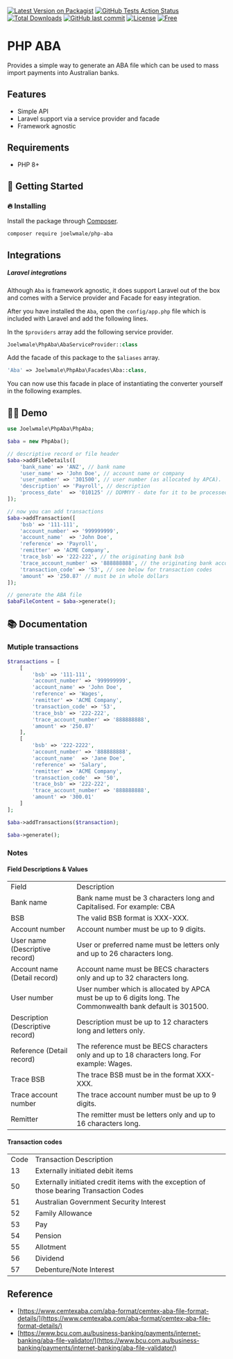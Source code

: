 <a name="top"></a>
[![Latest Version on Packagist](https://img.shields.io/packagist/v/joelwmale/php-aba.svg?style=flat-square)](https://packagist.org/packages/joelwmale/php-aba)
[![GitHub Tests Action Status](https://img.shields.io/github/actions/workflow/status/joelwmale/php-aba/tests.yml?branch=master&label=Tests)](https://github.com/joelwmale/php-aba/actions?query=workflow%3ATests+branch%3Amaster)
[![Total Downloads](https://img.shields.io/packagist/dt/joelwmale/php-aba.svg?style=flat-square)](https://packagist.org/packages/joelwmale/php-aba)
[![GitHub last commit](https://img.shields.io/github/last-commit/joelwmale/php-aba)](#)
[![License](https://poser.pugx.org/joelwmale/php-aba/license.svg)](https://packagist.org/packages/joelwmale/php-aba)
[![Free](https://img.shields.io/badge/free_for_non_commercial_use-brightgreen)](#-license)

# PHP ABA

Provides a simple way to generate an ABA file which can be used to mass import payments into Australian banks.

## Features

- Simple API
- Laravel support via a service provider and facade
- Framework agnostic

## Requirements

- PHP 8+

## 🚀 Getting Started
### 🔥 Installing

Install the package through [Composer](http://getcomposer.org/).

`composer require joelwmale/php-aba`

## Integrations

##### Laravel integrations
Although `Aba` is framework agnostic, it does support Laravel out of the box and comes with a Service provider and Facade for easy integration.

After you have installed the `Aba`, open the `config/app.php` file which is included with Laravel and add the following lines.

In the `$providers` array add the following service provider.

```php
Joelwmale\PhpAba\AbaServiceProvider::class
```

Add the facade of this package to the `$aliases` array.

```php
'Aba' => Joelwmale\PhpAba\Facades\Aba::class,
```

You can now use this facade in place of instantiating the converter yourself in the following examples.

## 🧑‍🍳 Demo

```php
use Joelwmale\PhpAba\PhpAba;

$aba = new PhpAba();

// descriptive record or file header
$aba->addFileDetails([
    'bank_name' => 'ANZ', // bank name
    'user_name' => 'John Doe', // account name or company
    'user_number' => '301500', // user number (as allocated by APCA).
    'description' => 'Payroll', // description
    'process_date'  => '010125' // DDMMYY - date for it to be processed by the bank
]);

// now you can add transactions
$aba->addTransaction([
    'bsb' => '111-111',
    'account_number' => '999999999',
    'account_name'  => 'John Doe',
    'reference' => 'Payroll',
    'remitter' => 'ACME Company',
    'trace_bsb' => '222-222', // the originating bank bsb
    'trace_account_number' => '888888888', // the originating bank account number
    'transaction_code' => '53', // see below for transaction codes
    'amount' => '250.87' // must be in whole dollars
]);

// generate the ABA file
$abaFileContent = $aba->generate(); 
```

## 📚 Documentation

### Mutiple transactions
```php
$transactions = [
    [
        'bsb' => '111-111',
        'account_number' => '999999999',
        'account_name' => 'John Doe',
        'reference' => 'Wages',
        'remitter' => 'ACME Company',
        'transaction_code' => '53',
        'trace_bsb' => '222-222',
        'trace_account_number' => '888888888',
        'amount' => '250.87'
    ],
    [
        'bsb' => '222-2222',
        'account_number' => '888888888',
        'account_name'  => 'Jane Doe',
        'reference' => 'Salary',
        'remitter' => 'ACME Company',
        'transaction_code'  => '50',
        'trace_bsb' => '222-222',
        'trace_account_number' => '888888888',
        'amount' => '300.01'
    ]
];

$aba->addTransactions($transaction);

$aba->generate();
```

### Notes

#### Field Descriptions & Values

<table cellpadding="5" cellspacing="0">
    <tbody>
        <tr>
            <td>Field</td>
            <td>Description</td>
        </tr>
        <tr>
            <td>Bank name</td>
            <td>Bank name must be 3 characters long and Capitalised. For example: CBA</td>
        </tr>
        <tr>
            <td>BSB</td>
            <td>The valid BSB format is XXX-XXX.</td>
        </tr>
        <tr>
            <td>Account number</td>
            <td>Account number must be up to 9 digits.</td>
        </tr>
        <tr>
            <td>User name (Descriptive record)</td>
            <td>User or preferred name must be letters only and up to 26 characters long.</td>
        </tr>
        <tr>
            <td>Account name (Detail record)</td>
            <td>Account name must be BECS characters only and up to 32 characters long.</td>
        </tr>
        <tr>
            <td>User number</td>
            <td>User number which is allocated by APCA must be up to 6 digits long. The Commonwealth bank default is 301500.</td>
        </tr>
        <tr>
            <td>Description (Descriptive record)</td>
            <td>Description must be up to 12 characters long and letters only.</td>
        </tr>
        <tr>
            <td>Reference (Detail record)</td>
            <td>The reference must be BECS characters only and up to 18 characters long. For example: Wages.</td>
        </tr>
        <tr>
            <td>Trace BSB</td>
            <td>The trace BSB must be in the format XXX-XXX.</td>
        </tr>
        <tr>
            <td>Trace account number</td>
            <td>The trace account number must be up to 9 digits.</td>
        </tr>
        <tr>
            <td>Remitter</td>
            <td>The remitter must be letters only and up to 16 characters long.</td>
        </tr>
    </tbody>
</table>

#### Transaction codes
<table cellpadding="5" cellspacing="0">
    <tbody>
        <tr>
            <td>Code</td>
            <td>Transaction Description</td>
        </tr>
        <tr>
            <td>13</td>
            <td>Externally initiated debit items</td>
        </tr>
        <tr>
            <td>50</td>
            <td>Externally initiated credit items with the exception of those bearing Transaction Codes</td>
        </tr>
        <tr>
            <td>51</td>
            <td>Australian Government Security Interest</td>
        </tr>
        <tr>
            <td>52</td>
            <td>Family Allowance</td>
        </tr>
        <tr>
            <td>53</td>
            <td>Pay</td>
        </tr>
        <tr>
            <td>54</td>
            <td>Pension</td>
        </tr>
        <tr>
            <td>55</td>
            <td>Allotment</td>
        </tr>
        <tr>
            <td>56</td>
            <td>Dividend</td>
        </tr>
        <tr>
            <td>57</td>
            <td>Debenture/Note Interest</td>
        </tr>
    </tbody>
</table>

## Reference
- [https://www.cemtexaba.com/aba-format/cemtex-aba-file-format-details/](https://www.cemtexaba.com/aba-format/cemtex-aba-file-format-details/)
- [https://www.bcu.com.au/business-banking/payments/internet-banking/aba-file-validator/](https://www.bcu.com.au/business-banking/payments/internet-banking/aba-file-validator/)